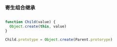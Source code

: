 ### 寄生组合继承

``` javascript

function Child(value) {
  Object.create(this, value)
}

Child.prototype = Object.create(Parent.protorype)

```